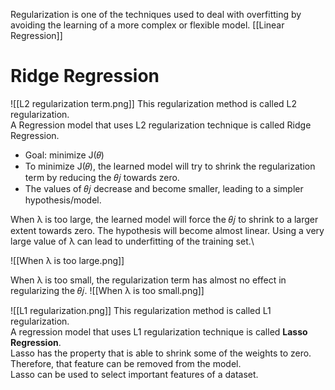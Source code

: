 Regularization is one of the techniques used to deal with overfitting by avoiding the learning of a more complex or flexible model.
[[Linear Regression]]
# Ridge Regression
![[L2 regularization term.png]]
This regularization method is called L2 regularization.  
A Regression model that uses L2 regularization technique is called Ridge Regression.

- Goal: minimize J(𝜃)  
- To minimize J(𝜃), the learned model will try to shrink the regularization term by reducing the 𝜃𝑗 towards zero.  
- The values of 𝜃𝑗 decrease and become smaller, leading to a simpler hypothesis/model.

When λ is too large, the learned model will force the 𝜃𝑗 to shrink to a larger extent towards zero. The hypothesis will become almost linear.
Using a very large value of λ can lead to underfitting of the training set.\

![[When λ is too large.png]]

When λ is too small, the regularization term has almost no effect in regularizing the 𝜃𝑗.
![[When λ is too small.png]]

![[L1 regularization.png]]
This regularization method is called L1 regularization.  
A regression model that uses L1 regularization technique is called **Lasso Regression**.  
Lasso has the property that is able to shrink some of the weights to zero. Therefore, that feature can be removed from the model.  
Lasso can be used to select important features of a dataset.